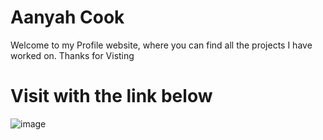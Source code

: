 # Aanyah Cook
Welcome to my Profile website, where you can find all the projects I have worked on.
Thanks for Visting

# Visit with the link below

![image](https://user-images.githubusercontent.com/92537596/140633763-c37dfe67-d7d9-48ef-aaa5-dd8d035ca80f.png)

